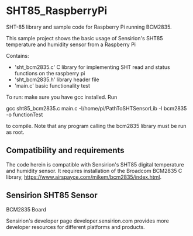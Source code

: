 # SHT85_RaspberryPi
SHT-85 library and sample code for Raspberry Pi running BCM2835. 

This sample project shows the basic usage of Sensirion's SHT85 temperature and humidity sensor from a Raspberry Pi

Contains:
- 'sht_bcm2835.c' C library for implementing SHT read and status functions on the raspberry pi
- 'sht_bcm2835.h' library header file
- 'main.c' basic functionality test

To run: make sure you have gcc installed. Run 

gcc sht85_bcm2835.c main.c -I/home/pi/PathToSHTSensorLib -l bcm2835 -o functionTest

to compile. Note that any program calling the bcm2835 library must be run as root.

## Compatibility and requirements
The code herein is compatible with Sensirion's SHT85 digital temperature and humidity sensor. It requires installation of the Broadcom BCM2835 C library, https://www.airspayce.com/mikem/bcm2835/index.html.

## Sensirion SHT85 Sensor
BCM2835 Board

Sensirion's developer page developer.sensirion.com provides more developer resources for different platforms and products.

